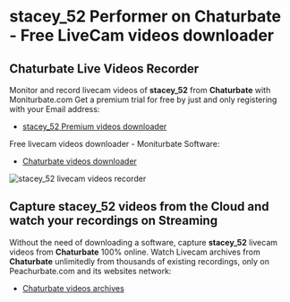 # stacey_52 Performer on Chaturbate - Free LiveCam videos downloader

## Chaturbate Live Videos Recorder

Monitor and record livecam videos of **stacey_52** from **Chaturbate** with Moniturbate.com
Get a premium trial for free by just and only registering with your Email address:
* [stacey_52 Premium videos downloader](https://moniturbate.com/request-demo-licence-key.html)

Free livecam videos downloader - Moniturbate Software:
* [Chaturbate videos downloader](https://moniturbate.com/moniturbate-download-software.html)

![stacey_52 livecam videos recorder](https://peachurnet.com/templates/moniturbate-software.png)


## Capture stacey_52 videos from the Cloud and watch your recordings on Streaming

Without the need of downloading a software, capture **stacey_52** livecam videos from **Chaturbate** 100% online.
Watch Livecam archives from **Chaturbate** unlimitedly from thousands of existing recordings, only on Peachurbate.com and its websites network:
* [Chaturbate videos archives](https://peachurnet.com/)